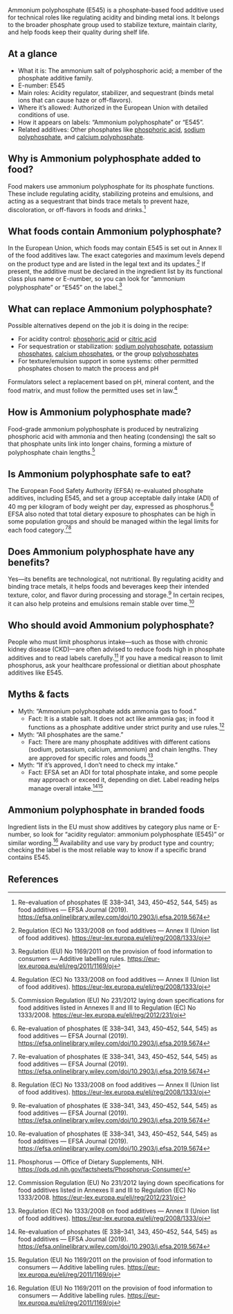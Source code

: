 Ammonium polyphosphate (E545) is a phosphate-based food additive used for technical roles like regulating acidity and binding metal ions. It belongs to the broader phosphate group used to stabilize texture, maintain clarity, and help foods keep their quality during shelf life. <!--more-->

## At a glance
- What it is: The ammonium salt of polyphosphoric acid; a member of the phosphate additive family.
- E-number: E545
- Main roles: Acidity regulator, stabilizer, and sequestrant (binds metal ions that can cause haze or off-flavors).
- Where it’s allowed: Authorized in the European Union with detailed conditions of use.
- How it appears on labels: “Ammonium polyphosphate” or “E545”.
- Related additives: Other phosphates like [phosphoric acid](/e338-phosphoric-acid), [sodium polyphosphate](/e452i-sodium-polyphosphate), and [calcium polyphosphate](/e544-calcium-polyphosphate).

## Why is Ammonium polyphosphate added to food?
Food makers use ammonium polyphosphate for its phosphate functions. These include regulating acidity, stabilizing proteins and emulsions, and acting as a sequestrant that binds trace metals to prevent haze, discoloration, or off-flavors in foods and drinks.[^1]

## What foods contain Ammonium polyphosphate?
In the European Union, which foods may contain E545 is set out in Annex II of the food additives law. The exact categories and maximum levels depend on the product type and are listed in the legal text and its updates.[^3] If present, the additive must be declared in the ingredient list by its functional class plus name or E-number, so you can look for “ammonium polyphosphate” or “E545” on the label.[^4]

## What can replace Ammonium polyphosphate?
Possible alternatives depend on the job it is doing in the recipe:
- For acidity control: [phosphoric acid](/e338-phosphoric-acid) or [citric acid](/e330-citric-acid)
- For sequestration or stabilization: [sodium polyphosphate](/e452i-sodium-polyphosphate), [potassium phosphates](/e340-potassium-phosphates), [calcium phosphates](/e341-calcium-phosphates), or the group [polyphosphates](/e452-polyphosphates)
- For texture/emulsion support in some systems: other permitted phosphates chosen to match the process and pH

Formulators select a replacement based on pH, mineral content, and the food matrix, and must follow the permitted uses set in law.[^3]

## How is Ammonium polyphosphate made?
Food-grade ammonium polyphosphate is produced by neutralizing phosphoric acid with ammonia and then heating (condensing) the salt so that phosphate units link into longer chains, forming a mixture of polyphosphate chain lengths.[^2]

## Is Ammonium polyphosphate safe to eat?
The European Food Safety Authority (EFSA) re-evaluated phosphate additives, including E545, and set a group acceptable daily intake (ADI) of 40 mg per kilogram of body weight per day, expressed as phosphorus.[^1] EFSA also noted that total dietary exposure to phosphates can be high in some population groups and should be managed within the legal limits for each food category.[^1][^3]

## Does Ammonium polyphosphate have any benefits?
Yes—its benefits are technological, not nutritional. By regulating acidity and binding trace metals, it helps foods and beverages keep their intended texture, color, and flavor during processing and storage.[^1] In certain recipes, it can also help proteins and emulsions remain stable over time.[^1]

## Who should avoid Ammonium polyphosphate?
People who must limit phosphorus intake—such as those with chronic kidney disease (CKD)—are often advised to reduce foods high in phosphate additives and to read labels carefully.[^5] If you have a medical reason to limit phosphorus, ask your healthcare professional or dietitian about phosphate additives like E545.

## Myths & facts
- Myth: “Ammonium polyphosphate adds ammonia gas to food.”
  - Fact: It is a stable salt. It does not act like ammonia gas; in food it functions as a phosphate additive under strict purity and use rules.[^2]
- Myth: “All phosphates are the same.”
  - Fact: There are many phosphate additives with different cations (sodium, potassium, calcium, ammonium) and chain lengths. They are approved for specific roles and foods.[^3]
- Myth: “If it’s approved, I don’t need to check my intake.”
  - Fact: EFSA set an ADI for total phosphate intake, and some people may approach or exceed it, depending on diet. Label reading helps manage overall intake.[^1][^4]

## Ammonium polyphosphate in branded foods
Ingredient lists in the EU must show additives by category plus name or E-number, so look for “acidity regulator: ammonium polyphosphate (E545)” or similar wording.[^4] Availability and use vary by product type and country; checking the label is the most reliable way to know if a specific brand contains E545.

## References
[^1]: Re-evaluation of phosphates (E 338–341, 343, 450–452, 544, 545) as food additives — EFSA Journal (2019). https://efsa.onlinelibrary.wiley.com/doi/10.2903/j.efsa.2019.5674
[^2]: Commission Regulation (EU) No 231/2012 laying down specifications for food additives listed in Annexes II and III to Regulation (EC) No 1333/2008. https://eur-lex.europa.eu/eli/reg/2012/231/oj
[^3]: Regulation (EC) No 1333/2008 on food additives — Annex II (Union list of food additives). https://eur-lex.europa.eu/eli/reg/2008/1333/oj
[^4]: Regulation (EU) No 1169/2011 on the provision of food information to consumers — Additive labelling rules. https://eur-lex.europa.eu/eli/reg/2011/1169/oj
[^5]: Phosphorus — Office of Dietary Supplements, NIH. https://ods.od.nih.gov/factsheets/Phosphorus-Consumer/
